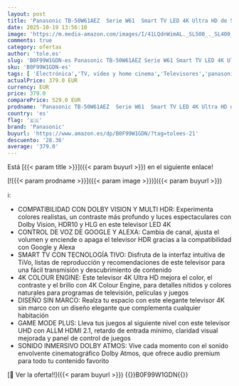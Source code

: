 ```yaml
---
layout: post
title: 'Panasonic TB-50W61AEZ  Serie W61  Smart TV LED 4K Ultra HD de 50 Pulgadas  2025  TiVo  Dolby Vision y Atmos  Modo Juego Plus  Alexa y Control por Voz de Google  Negro'
date: 2025-10-19 13:56:10
image: 'https://m.media-amazon.com/images/I/41LQdnWimAL._SL500_._SL400_.jpg'
comments: true
category: ofertas
author: 'tole.es'
slug: 'B0F99W1GDN-es Panasonic TB-50W61AEZ Serie W61 Smart TV LED 4K Ultra HD...'
sku: 'B0F99W1GDN-es'
tags: [ 'Electrónica','TV, vídeo y home cinema','Televisores','panasonic','smart','tv','🇪🇸', ]
actualPrice: 379.0 EUR
currency: EUR
price: 379.0
comparePrice: 529.0 EUR
prodname: 'Panasonic TB-50W61AEZ  Serie W61  Smart TV LED 4K Ultra HD de 50 Pulgadas  2025  TiVo  Dolby Vision y Atmos  Modo Juego Plus  Alexa y Control por Voz de Google  Negro'
country: 'es'
flag: '🇪🇸'
brand: 'Panasonic'
buyurl: 'https://www.amazon.es/dp/B0F99W1GDN/?tag=tolees-21'
descuento: '28.36'
average: '379.0'
---
```


Está [{{< param title >}}]({{< param buyurl >}}) en el siguiente enlace!

[![{{< param prodname >}}]({{< param image >}})]({{< param buyurl >}})

ℹ️:

- COMPATIBILIDAD CON DOLBY VISION Y MULTI HDR: Experimenta colores realistas, un contraste más profundo y luces espectaculares con Dolby Vision, HDR10 y HLG en este televisor LED 4K
- CONTROL DE VOZ DE GOOGLE Y ALEXA: Cambia de canal, ajusta el volumen y enciende o apaga el televisor HDR gracias a la compatibilidad con Google y Alexa
- SMART TV CON TECNOLOGÍA TIVO: Disfruta de la interfaz intuitiva de TiVo, listas de reproducción y recomendaciones de este televisor para una fácil transmisión y descubrimiento de contenido
- 4K COLOUR ENGINE: Este televisor 4K Ultra HD mejora el color, el contraste y el brillo con 4K Colour Engine, para detalles nítidos y colores naturales para programas de televisión, películas y juegos
- DISEÑO SIN MARCO: Realza tu espacio con este elegante televisor 4K sin marco con un diseño elegante que complementa cualquier habitación
- GAME MODE PLUS: Lleva tus juegos al siguiente nivel con este televisor UHD con ALLM HDMI 2.1, retardo de entrada mínimo, claridad visual mejorada y panel de control de juegos
- SONIDO INMERSIVO DOLBY ATMOS: Vive cada momento con el sonido envolvente cinematográfico Dolby Atmos, que ofrece audio premium para todo tu contenido favorito

[🛒 Ver la oferta!!]({{< param buyurl >}})
{{<world>}}B0F99W1GDN{{</world>}}
